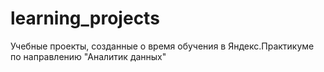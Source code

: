 # learning_projects
Учебные проекты, созданные о время обучения в Яндекс.Практикуме по направлению "Аналитик данных"
